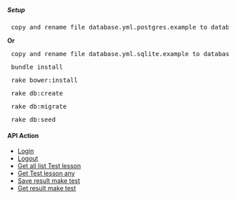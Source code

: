 ##### Setup
<pre> copy and rename file database.yml.postgres.example to database.yml </pre>
**Or**
<pre> copy and rename file database.yml.sqlite.example to database.yml </pre>
<pre> bundle install </pre>
<pre> rake bower:install </pre>
<pre> rake db:create </pre>
<pre> rake db:migrate </pre>
<pre> rake db:seed </pre>

#### API Action
* [Login](api/login.html)
* [Logout](api/logout.html)
* [Get all list Test lesson](api/tests_all.html)
* [Get Test lesson any](api/tests_id.html)
* [Save result make test](api/save_results.html)
* [Get result make test](api/get_results.html)